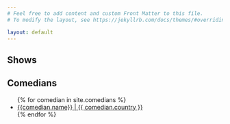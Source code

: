 ```yaml
---
# Feel free to add content and custom Front Matter to this file.
# To modify the layout, see https://jekyllrb.com/docs/themes/#overriding-theme-defaults

layout: default
---
```

## Shows

## Comedians

<ul>
{% for comedian in site.comedians %}
	<li><a href="{{ comedian.website }}" title="{{comedian.name}}">{{comedian.name}} | {{ comedian.country }}</a></li>
{% endfor %}
</ul>